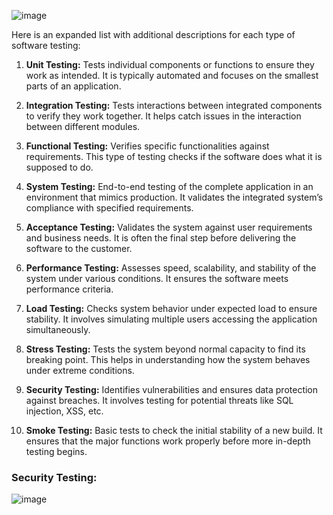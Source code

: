 ![image](https://github.com/user-attachments/assets/e9283239-230b-4963-ac7f-7fc602359940)

Here is an expanded list with additional descriptions for each type of software testing:

1. **Unit Testing:** Tests individual components or functions to ensure they work as intended. It is typically automated and focuses on the smallest parts of an application.

2. **Integration Testing:** Tests interactions between integrated components to verify they work together. It helps catch issues in the interaction between different modules.

3. **Functional Testing:** Verifies specific functionalities against requirements. This type of testing checks if the software does what it is supposed to do.

4. **System Testing:** End-to-end testing of the complete application in an environment that mimics production. It validates the integrated system’s compliance with specified requirements.

5. **Acceptance Testing:** Validates the system against user requirements and business needs. It is often the final step before delivering the software to the customer.

6. **Performance Testing:** Assesses speed, scalability, and stability of the system under various conditions. It ensures the software meets performance criteria.

7. **Load Testing:** Checks system behavior under expected load to ensure stability. It involves simulating multiple users accessing the application simultaneously.

8. **Stress Testing:** Tests the system beyond normal capacity to find its breaking point. This helps in understanding how the system behaves under extreme conditions.

9. **Security Testing:** Identifies vulnerabilities and ensures data protection against breaches. It involves testing for potential threats like SQL injection, XSS, etc.

10. **Smoke Testing:** Basic tests to check the initial stability of a new build. It ensures that the major functions work properly before more in-depth testing begins.




### Security Testing:
![image](https://github.com/user-attachments/assets/0e941a14-1a8c-4675-a985-c49ea998b68a)


